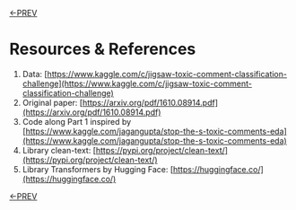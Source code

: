 [<-PREV](toxiccomment.md)

# Resources & References

1. Data: [https://www.kaggle.com/c/jigsaw-toxic-comment-classification-challenge](https://www.kaggle.com/c/jigsaw-toxic-comment-classification-challenge)
2. Original paper: [https://arxiv.org/pdf/1610.08914.pdf](https://arxiv.org/pdf/1610.08914.pdf)
3. Code along Part 1 inspired by [https://www.kaggle.com/jagangupta/stop-the-s-toxic-comments-eda](https://www.kaggle.com/jagangupta/stop-the-s-toxic-comments-eda)
4. Library clean-text: [https://pypi.org/project/clean-text/](https://pypi.org/project/clean-text/)
5. Library Transformers by Hugging Face: [https://huggingface.co/](https://huggingface.co/)


[<-PREV](toxiccomment.md)
